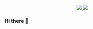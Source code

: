<p align = "center">
  <a href="https://github.com/dr-BEat">
    <img src="https://github-readme-stats.vercel.app/api?username=dr-beat&show_icons=true&theme=dark" />
  </a>
  <a href="https://github.com/dr-BEat?tab=repositories">
    <img align="top" src="https://github-readme-stats.vercel.app/api/top-langs/?username=dr-beat&hide=css,html&theme=dark" />
  </a>
</p>

### Hi there 👋


<!--
**dr-BEat/dr-BEat** is a ✨ _special_ ✨ repository because its `README.md` (this file) appears on your GitHub profile.

Here are some ideas to get you started:

- 🔭 I’m currently working on ...
- 🌱 I’m currently learning ...
- 👯 I’m looking to collaborate on ...
- 🤔 I’m looking for help with ...
- 💬 Ask me about ...
- 📫 How to reach me: ...
- 😄 Pronouns: ...
- ⚡ Fun fact: ...
-->
